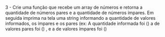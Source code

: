 3 - Crie uma função que recebe um array de números e retorna a quantidade de números pares e a quantidade de números ímpares. Em seguida imprima na tela uma string informando a quantidade de valores informados, os ímpares e os pares (ex: A quantidade informada foi () a de valores pares foi () , e a de valores ímpares foi ()
